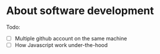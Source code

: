 # About software development

Todo:
- [ ] Multiple github account on the same machine
- [ ] How Javascript work under-the-hood
